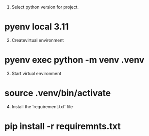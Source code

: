 1. Select python version for project.

# pyenv local 3.11

2. Createvirtual environment

# pyenv exec python -m venv .venv

3. Start virtual environment

# source .venv/bin/activate

4. Install the 'requirement.txt' file
# pip install -r requiremnts.txt


